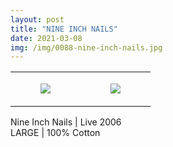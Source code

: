 ```yaml
---
layout: post
title: "NINE INCH NAILS"
date: 2021-03-08
img: /img/0088-nine-inch-nails.jpg
---
```




<table style="width:100%;"><tr><td style="vertical-align:top;">
      <figure class="tmblr-full" data-orig-height="2048" data-orig-width="1365" data-orig-src="https://concertshirts.netlify.app/shirts/0088/0088-01.jpg"><img src="https://64.media.tumblr.com/82de230e9616f3c37fc69e1a49db53ab/848bf6e08ad1c9b6-7a/s540x810/2bd7cc487f7f186d769c9faa9dd13e2fc1ec01b7.jpg" data-orig-height="2048" data-orig-width="1365" data-orig-src="https://concertshirts.netlify.app/shirts/0088/0088-01.jpg"/></figure></td>
    <td style="vertical-align:top;">
      <figure class="tmblr-full" data-orig-height="2048" data-orig-width="1365" data-orig-src="https://concertshirts.netlify.app/shirts/0088/0088-02.jpg"><img src="https://64.media.tumblr.com/9f35fa59d859593379366f7f182036b3/848bf6e08ad1c9b6-6a/s540x810/7a35446e33f3def310cdce5875b1250202446cb4.jpg" data-orig-height="2048" data-orig-width="1365" data-orig-src="https://concertshirts.netlify.app/shirts/0088/0088-02.jpg"/></figure></td>
  </tr></table><p>
  Nine Inch Nails | Live 2006<br/>LARGE | 100% Cotton
</p>
